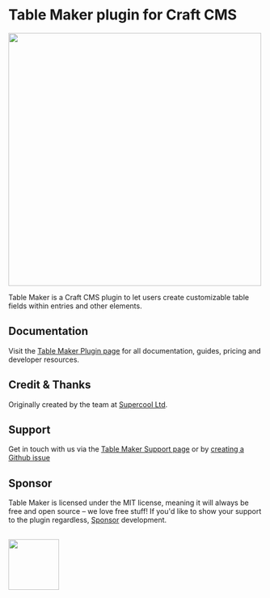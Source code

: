 # Table Maker plugin for Craft CMS
<img width="500" src="https://verbb.imgix.net/plugins/table-maker/table-maker-social-card.png?v=2">

Table Maker is a Craft CMS plugin to let users create customizable table fields within entries and other elements.

## Documentation
Visit the [Table Maker Plugin page](https://verbb.io/craft-plugins/table-maker) for all documentation, guides, pricing and developer resources.

## Credit & Thanks
Originally created by the team at [Supercool Ltd](http://www.supercooldesign.co.uk/).

## Support
Get in touch with us via the [Table Maker Support page](https://verbb.io/craft-plugins/table-maker/support) or by [creating a Github issue](https://github.com/verbb/table-maker/issues)

## Sponsor
Table Maker is licensed under the MIT license, meaning it will always be free and open source – we love free stuff! If you'd like to show your support to the plugin regardless, [Sponsor](https://github.com/sponsors/verbb) development.

<h2></h2>

<a href="https://verbb.io" target="_blank">
    <img width="100" src="https://verbb.io/assets/img/verbb-pill.svg">
</a>
